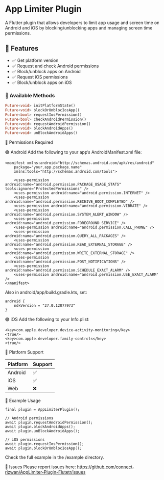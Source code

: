 # App Limiter Plugin

A Flutter plugin that allows developers to limit app usage and screen time on Android and iOS by blocking/unblocking apps and managing screen time permissions.

## 🧠 Features

- ✅ Get platform version
- ✅ Request and check Android permissions
- ✅ Block/unblock apps on Android
- ✅ Request iOS permissions
- ✅ Block/unblock apps on iOS

### 🔧 Available Methods

```dart
Future<void> initPlatformState()
Future<void> blockOrUnblocIosApp()
Future<bool> requestIosPermission()
Future<bool> checkAndroidPermission()
Future<void> requestAndroidPermission()
Future<void> blockAndroidApps()
Future<void> unBlockAndroidApps()
```

🪪 Permissions Required

🟢 Android
Add the following to your app’s AndroidManifest.xml file:
```
<manifest xmlns:android="http://schemas.android.com/apk/res/android"
    package="your.app.package.name"
    xmlns:tools="http://schemas.android.com/tools">

    <uses-permission android:name="android.permission.PACKAGE_USAGE_STATS" tools:ignore="ProtectedPermissions" />
    <uses-permission android:name="android.permission.INTERNET" />
    <uses-permission android:name="android.permission.RECEIVE_BOOT_COMPLETED" />
    <uses-permission android:name="android.permission.VIBRATE" />
    <uses-permission android:name="android.permission.SYSTEM_ALERT_WINDOW" />
    <uses-permission android:name="android.permission.FOREGROUND_SERVICE" />
    <uses-permission android:name="android.permission.CALL_PHONE" />
    <uses-permission android:name="android.permission.QUERY_ALL_PACKAGES" />
    <uses-permission android:name="android.permission.READ_EXTERNAL_STORAGE" />
    <uses-permission android:name="android.permission.WRITE_EXTERNAL_STORAGE" />
    <uses-permission android:name="android.permission.POST_NOTIFICATIONS" />
    <uses-permission android:name="android.permission.SCHEDULE_EXACT_ALARM" />
    <uses-permission android:name="android.permission.USE_EXACT_ALARM" />
</manifest>
```
Also in android/app/build.gradle.kts, set:
```
android {
    ndkVersion = "27.0.12077973"
}
```
🟣 iOS
Add the following to your Info.plist:
```
<key>com.apple.developer.device-activity-monitoring</key>
<true/>
<key>com.apple.developer.family-controls</key>
<true/>
```

📱 Platform Support

| Platform | Support |
| -------- | ------- |
| Android  | ✅       |
| iOS      | ✅       |
| Web      | ❌       |


🧪 Example Usage
```
final plugin = AppLimiterPlugin();

// Android permissions
await plugin.requestAndroidPermission();
await plugin.blockAndroidApps();
await plugin.unBlockAndroidApps();

// iOS permissions
await plugin.requestIosPermission();
await plugin.blockOrUnblocIosApp();
```
Check the full example in the /example directory.

🐞 Issues
Please report issues here:
https://github.com/connect-rizwan/AppLimiter-Plugin-Flutetr/issues